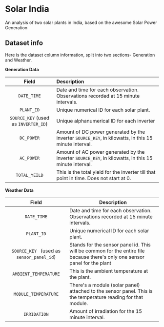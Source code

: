 # Solar India

An analysis of two solar plants in India, based on the awesome Solar Power Generation   

## Dataset info

Here is the dataset column information, split into two sections- Generation and Weather.  

**Generation Data**

| Field                                | Description                                                                                          |
|:------------------------------------:|:---------------------------------------------------------------------------------------------------- |
| `DATE_TIME`                          | Date and time for each observation. Observations recorded at 15 minute intervals.                    |
| `PLANT_ID`                           | Unique numerical ID for each solar plant.                                                            |
| `SOURCE_KEY` (used as `INVERTER_ID`) | Unique alphanumerical ID for each inverter                                                           |
| `DC_POWER`                           | Amount of DC power generated by the inverter `SOURCE_KEY`, in kilowatts, in this 15 minute interval. |
| `AC_POWER`                           | Amount of AC power generated by the inverter `SOURCE_KEY`, in kilowatts, in this 15 minute interval. |
| `TOTAL_YEILD`                        | This is the total yield for the inverter till that point in time. Does not start at 0.               |

**Weather Data**

| Field                                      | Description                                                                                                                 |
|:------------------------------------------:| --------------------------------------------------------------------------------------------------------------------------- |
| `DATE_TIME`                                | Date and time for each observation. Observations recorded at 15 minute intervals.                                           |
| `PLANT_ID`                                 | Unique numerical ID for each solar plant.                                                                                   |
| `SOURCE_KEY`   (used as `sensor_panel_id`) | Stands for the sensor panel id. This will be common for the entire file because there's only one sensor panel for the plant |
| `AMBIENT_TEMPERATURE`                      | This is the ambient temperature at the plant.                                                                               |
| `MODULE_TEMPERATURE`                       | There's a module (solar panel) attached to the sensor panel. This is the temperature reading for that module.               |
| `IRRIDATION`                               | Amount of irradiation for the 15 minute interval.                                                                           |
